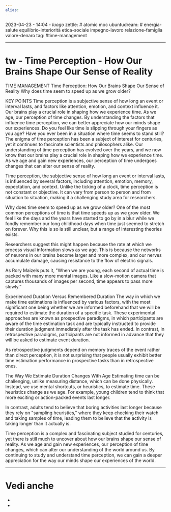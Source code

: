 ```yaml
---
alias: 
---
```

2023-04-23 - 14:04 - *luogo*
zettle: # atomic moc
ubuntudream: # energia-salute equilibrio-interiorità etica-sociale impegno-lavoro relazione-famiglia valore-denaro 
tag: #time-management 

---
# tw - Time Perception - How Our Brains Shape Our Sense of Reality

TIME MANAGEMENT
Time Perception: How Our Brains Shape Our Sense of Reality
Why does time seem to speed up as we grow older?

KEY POINTS
Time perception is a subjective sense of how long an event or interval lasts, and factors like attention, emotion, and context influence it.
Our brains play a crucial role in shaping how we experience time. As we age, our perception of time changes.
By understanding the factors that influence time perception, we can better appreciate how our minds shape our experiences.
Do you feel like time is slipping through your fingers as you age? Have you ever been in a situation where time seems to stand still? The enigma of time perception has been a subject of interest for centuries, yet it continues to fascinate scientists and philosophers alike. Our understanding of time perception has evolved over the years, and we now know that our brains play a crucial role in shaping how we experience time. As we age and gain new experiences, our perception of time undergoes changes that can alter our sense of reality.

Time perception, the subjective sense of how long an event or interval lasts, is influenced by several factors, including attention, emotion, memory, expectation, and context. Unlike the ticking of a clock, time perception is not constant or objective. It can vary from person to person and from situation to situation, making it a challenging study area for researchers.

Why does time seem to speed up as we grow older?
One of the most common perceptions of time is that time speeds up as we grow older. We feel like the days and the years have started to go by in a blur while we fondly remember our long childhood days when time just seemed to stretch on forever. Why this is so is still unclear, but a range of interesting theories exists.

Researchers suggest this might happen because the rate at which we process visual information slows as we age. This is because the networks of neurons in our brains become larger and more complex, and our nerves accumulate damage, causing resistance to the flow of electric signals.

As Rory Maizels puts it, "When we are young, each second of actual time is packed with many more mental images. Like a slow-motion camera that captures thousands of images per second, time appears to pass more slowly.”

Experienced Duration Versus Remembered Duration
The way in which we make time estimations is influenced by various factors, with the most significant one being whether we are informed beforehand that we will be required to estimate the duration of a specific task. These experimental approaches are known as prospective paradigms, in which participants are aware of the time estimation task and are typically instructed to provide their duration judgment immediately after the task has ended. In contrast, in retrospective paradigms, participants are not informed in advance that they will be asked to estimate event duration.

As retrospective judgments depend on memory traces of the event rather than direct perception, it is not surprising that people usually exhibit better time estimation performance in prospective tasks than in retrospective ones.

The Way We Estimate Duration Changes With Age
Estimating time can be challenging, unlike measuring distance, which can be done physically. Instead, we use mental shortcuts, or heuristics, to estimate time. These heuristics change as we age. For example, young children tend to think that more exciting or action-packed events last longer.

In contrast, adults tend to believe that boring activities last longer because they rely on "sampling heuristics," where they keep checking their watch and taking samples of time, leading them to believe that the activity is taking longer than it actually is.

Time perception is a complex and fascinating subject studied for centuries, yet there is still much to uncover about how our brains shape our sense of reality. As we age and gain new experiences, our perception of time changes, which can alter our understanding of the world around us. By continuing to study and understand time perception, we can gain a deeper appreciation for the way our minds shape our experiences of the world.

---
# Vedi anche
- 
- 
